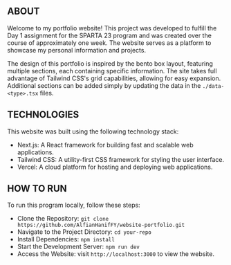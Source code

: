 ## ABOUT
Welcome to my portfolio website! This project was developed to fulfill the Day 1 assignment for the SPARTA 23 program and was created over the course of approximately one week. The website serves as a platform to showcase my personal information and projects.

The design of this portfolio is inspired by the bento box layout, featuring multiple sections, each containing specific information. The site takes full advantage of Tailwind CSS's grid capabilities, allowing for easy expansion. Additional sections can be added simply by updating the data in the `./data-<type>.tsx` files.

## TECHNOLOGIES
This website was built using the following technology stack:

- Next.js: A React framework for building fast and scalable web applications.
- Tailwind CSS: A utility-first CSS framework for styling the user interface.
- Vercel: A cloud platform for hosting and deploying web applications.

## HOW TO RUN
To run this program locally, follow these steps:

- Clone the Repository:
`git clone https://github.com/AlfianHanifFY/website-portfolio.git`
- Navigate to the Project Directory:
`cd your-repo`
- Install Dependencies:
`npm install`
- Start the Development Server:
`npm run dev`
- Access the Website:
visit `http://localhost:3000` to view the website.
